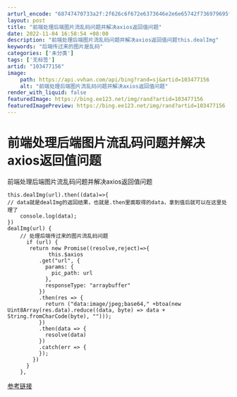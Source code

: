 ```yaml
---
arturl_encode: "68747470733a2f:2f626c6f672e6373646e2e6e65742f736979695f626c6f672f:61727469636c652f64657461696c732f313033343737313536"
layout: post
title: "前端处理后端图片流乱码问题并解决axios返回值问题"
date: 2022-11-04 16:58:54 +08:00
description: "前端处理后端图片流乱码问题并解决axios返回值问题this.dealImg"
keywords: "后端传过来的图片是乱码"
categories: ['未分类']
tags: ['无标签']
artid: "103477156"
image:
    path: https://api.vvhan.com/api/bing?rand=sj&artid=103477156
    alt: "前端处理后端图片流乱码问题并解决axios返回值问题"
render_with_liquid: false
featuredImage: https://bing.ee123.net/img/rand?artid=103477156
featuredImagePreview: https://bing.ee123.net/img/rand?artid=103477156
---
```


# 前端处理后端图片流乱码问题并解决axios返回值问题

前端处理后端图片流乱码问题并解决axios返回值问题

```
this.dealImg(url).then((data)=>{
// data就是dealImg的返回结果，也就是.then里面取得的data，拿到值后就可以在这里处理了
	console.log(data);
})
dealImg(url) {   
    // 处理后端传过来的图片流乱码问题
      if (url) {
       return new Promise((resolve,reject)=>{
             this.$axios
          .get("url", {
            params: {
              pic_path: url
            },
            responseType: "arraybuffer"
          })
          .then(res => {
            return ("data:image/jpeg;base64," +btoa(new Uint8Array(res.data).reduce((data, byte) => data + String.fromCharCode(byte), "")));
          })
          .then(data => {
            resolve(data)                                  
          })
          .catch(err => {
          });
        })       
      }
    },

```

[参考链接](https://blog.csdn.net/lbn2676043895/article/details/80534315)